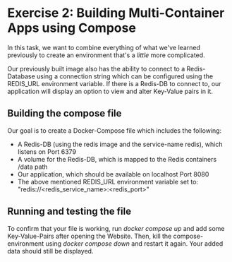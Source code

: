# Exercise 2: Building Multi-Container Apps using Compose

In this task, we want to combine everything of what we've learned previously to create an environment that's a *little* more complicated. 

Our previously built image also has the ability to connect to a Redis-Database using a connection string which can be configured using the REDIS_URL environment variable. If there is a Redis-DB to connect to, our application will display an option to view and alter Key-Value pairs in it. 

## Building the compose file
Our goal is to create a Docker-Compose file which includes the following: 
- A Redis-DB (using the redis image and the service-name redis), which listens on Port 6379
- A volume for the Redis-DB, which is mapped to the Redis containers /data path
- Our application, which should be available on localhost Port 8080
- The above mentioned REDIS_URL environment variable set to: "redis://<redis_service_name>:<redis_port>"

## Running and testing the file

To confirm that your file is working, run *docker compose up* and add some Key-Value-Pairs after opening the Website. Then, kill the compose-environment using *docker compose down* and restart it again. Your added data should still be displayed.